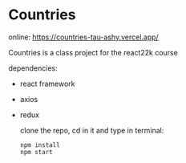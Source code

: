 # Countries

online: https://countries-tau-ashy.vercel.app/

Countries is a class project for the react22k course

dependencies:
- react framework
- axios
- redux

  clone the repo, cd in it and type in terminal:
  ```shell
  npm install
  npm start
  ```


  
